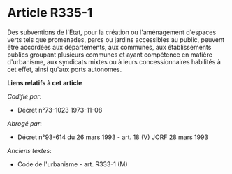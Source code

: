 # Article R335-1

Des subventions de l'Etat, pour la création ou l'aménagement d'espaces verts tels que promenades, parcs ou jardins
accessibles au public, peuvent être accordées aux départements, aux communes, aux établissements publics groupant plusieurs
communes et ayant compétence en matière d'urbanisme, aux syndicats mixtes ou à leurs concessionnaires habilités à cet effet,
ainsi qu'aux ports autonomes.

**Liens relatifs à cet article**

_Codifié par_:

  - Décret n°73-1023 1973-11-08

_Abrogé par_:

  - Décret n°93-614 du 26 mars 1993 - art. 18 (V) JORF 28 mars 1993

_Anciens textes_:

  - Code de l'urbanisme - art. R333-1 (M)
